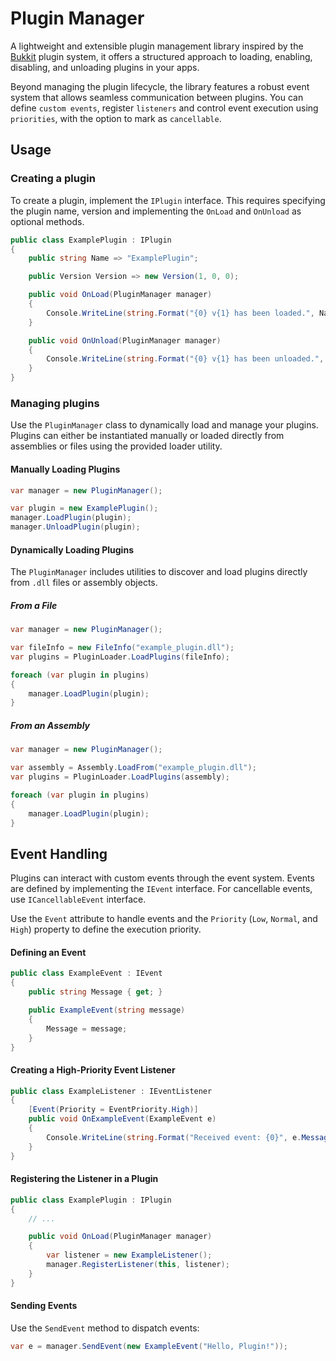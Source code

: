 # Plugin Manager

A lightweight and extensible plugin management library inspired by the [Bukkit](https://bukkit.org/) plugin system, it offers a structured approach to loading, enabling, disabling, and unloading plugins in your apps.

Beyond managing the plugin lifecycle, the library features a robust event system that allows seamless communication between plugins. You can define `custom events`, register `listeners` and control event execution using `priorities`, with the option to mark as `cancellable`.

## Usage

### Creating a plugin

To create a plugin, implement the `IPlugin` interface. This requires specifying the plugin name, version and implementing the `OnLoad` and `OnUnload` as optional methods.

```csharp
public class ExamplePlugin : IPlugin
{
    public string Name => "ExamplePlugin";

    public Version Version => new Version(1, 0, 0);

    public void OnLoad(PluginManager manager)
    {
        Console.WriteLine(string.Format("{0} v{1} has been loaded.", Name, Version));
    }

    public void OnUnload(PluginManager manager)
    {
        Console.WriteLine(string.Format("{0} v{1} has been unloaded.", Name, Version));
    }
}
```

### Managing plugins

Use the `PluginManager` class to dynamically load and manage your plugins. Plugins can either be instantiated manually or loaded directly from assemblies or files using the provided loader utility.

#### Manually Loading Plugins

```csharp
var manager = new PluginManager();

var plugin = new ExamplePlugin();
manager.LoadPlugin(plugin);
manager.UnloadPlugin(plugin);
```

#### Dynamically Loading Plugins

The `PluginManager` includes utilities to discover and load plugins directly from `.dll` files or assembly objects.

##### From a File

```csharp
var manager = new PluginManager();

var fileInfo = new FileInfo("example_plugin.dll");
var plugins = PluginLoader.LoadPlugins(fileInfo);

foreach (var plugin in plugins)
{
    manager.LoadPlugin(plugin);
}
```

##### From an Assembly

```csharp
var manager = new PluginManager();

var assembly = Assembly.LoadFrom("example_plugin.dll");
var plugins = PluginLoader.LoadPlugins(assembly);

foreach (var plugin in plugins)
{
    manager.LoadPlugin(plugin);
}
```

## Event Handling

Plugins can interact with custom events through the event system. Events are defined by implementing the `IEvent` interface. For cancellable events, use `ICancellableEvent` interface.

Use the `Event` attribute to handle events and the `Priority` (`Low`, `Normal`, and `High`) property to define the execution priority.

#### Defining an Event

```csharp
public class ExampleEvent : IEvent
{
    public string Message { get; }

    public ExampleEvent(string message)
    {
        Message = message;
    }
}
```

#### Creating a High-Priority Event Listener

```csharp
public class ExampleListener : IEventListener
{
    [Event(Priority = EventPriority.High)]
    public void OnExampleEvent(ExampleEvent e)
    {
        Console.WriteLine(string.Format("Received event: {0}", e.Message));
    }
}
```

#### Registering the Listener in a Plugin

```csharp
public class ExamplePlugin : IPlugin
{
    // ...

    public void OnLoad(PluginManager manager)
    {
        var listener = new ExampleListener();
        manager.RegisterListener(this, listener);
    }
}
```

#### Sending Events

Use the `SendEvent` method to dispatch events:

```csharp
var e = manager.SendEvent(new ExampleEvent("Hello, Plugin!"));
```